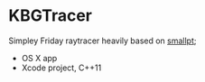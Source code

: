 # KBGTracer

Simpley Friday raytracer heavily based on [smallpt](http://www.kevinbeason.com/smallpt/);

- OS X app
- Xcode project, C++11

